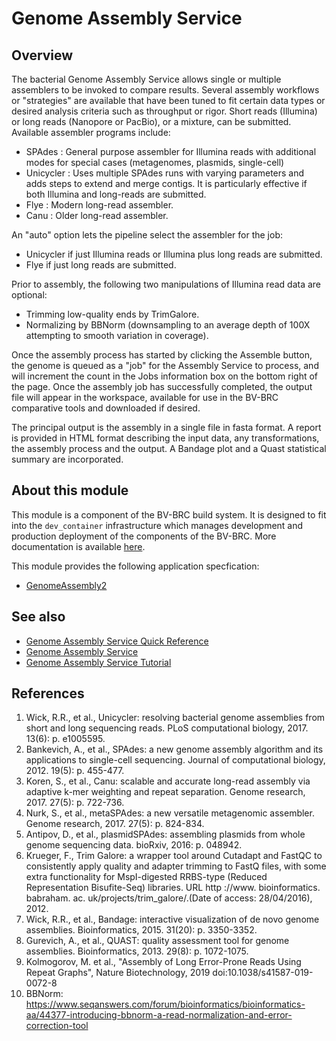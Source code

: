 # Genome Assembly Service

## Overview

The bacterial Genome Assembly Service allows single or multiple assemblers to be invoked to compare results. Several assembly workflows or "strategies" are available that have been tuned to fit certain data types or desired analysis criteria such as throughput or rigor. 
Short reads (Illumina) or long reads (Nanopore or PacBio), or a mixture, can be submitted.
Available assembler programs include:
* SPAdes
: General purpose assembler for Illumina reads with additional modes for special cases (metagenomes, plasmids, single-cell)
* Unicycler
: Uses multiple SPAdes runs with varying parameters and adds steps to extend and merge contigs. It is particularly effective if both Illumina and long-reads are submitted.
* Flye
: Modern long-read assembler.
* Canu
: Older long-read assembler.

An "auto" option lets the pipeline select the assembler for the job:
* Unicycler if just Illumina reads or Illumina plus long reads are submitted.
* Flye if just long reads are submitted.

Prior to assembly, the following two manipulations of Illumina read data are optional:
* Trimming low-quality ends by TrimGalore.
* Normalizing by BBNorm (downsampling to an average depth of 100X attempting to smooth variation in coverage).

Once the assembly process has started by clicking the Assemble button, the genome is queued as a "job" for the Assembly Service to process, and will increment the count in the Jobs information box on the bottom right of the page. Once the assembly job has successfully completed, the output file will appear in the workspace, available for use in the BV-BRC comparative tools and downloaded if desired.

The principal output is the assembly in a single file in fasta format.
A report is provided in HTML format describing the input data, any transformations, the assembly process and the output. A Bandage plot and a Quast statistical summary are incorporated.

## About this module

This module is a component of the BV-BRC build system. It is designed to fit into the
`dev_container` infrastructure which manages development and production deployment of
the components of the BV-BRC. More documentation is available [here](https://github.com/BV-BRC/dev_container/tree/master/README.md).

This module provides the following application specfication:
* [GenomeAssembly2](app_specs/GenomeAssembly2.md)


## See also

* [Genome Assembly Service Quick Reference](https://www.bv-brc.org/docs/quick_references/services/genome_assembly_service.html)
* [Genome Assembly Service](https://www.bv-brc.org/docs/https://bv-brc.org/app/Assembly2.html)
* [Genome Assembly Service Tutorial](https://www.bv-brc.org/docs//tutorial/genome_assembly/assembly.html)



## References

1.	Wick, R.R., et al., Unicycler: resolving bacterial genome assemblies from short and long sequencing reads. PLoS computational biology, 2017. 13(6): p. e1005595.
2.	Bankevich, A., et al., SPAdes: a new genome assembly algorithm and its applications to single-cell sequencing. Journal of computational biology, 2012. 19(5): p. 455-477.
3.	Koren, S., et al., Canu: scalable and accurate long-read assembly via adaptive k-mer weighting and repeat separation. Genome research, 2017. 27(5): p. 722-736.
4.	Nurk, S., et al., metaSPAdes: a new versatile metagenomic assembler. Genome research, 2017. 27(5): p. 824-834.
5.	Antipov, D., et al., plasmidSPAdes: assembling plasmids from whole genome sequencing data. bioRxiv, 2016: p. 048942.
6.	Krueger, F., Trim Galore: a wrapper tool around Cutadapt and FastQC to consistently apply quality and adapter trimming to FastQ files, with some extra functionality for MspI-digested RRBS-type (Reduced Representation Bisufite-Seq) libraries. URL http ://www. bioinformatics. babraham. ac. uk/projects/trim_galore/.(Date of access: 28/04/2016), 2012.
7.	Wick, R.R., et al., Bandage: interactive visualization of de novo genome assemblies. Bioinformatics, 2015. 31(20): p. 3350-3352.
8.	Gurevich, A., et al., QUAST: quality assessment tool for genome assemblies. Bioinformatics, 2013. 29(8): p. 1072-1075.
9. Kolmogorov, M. et al., "Assembly of Long Error-Prone Reads Using Repeat Graphs", Nature Biotechnology, 2019 doi:10.1038/s41587-019-0072-8
10. BBNorm: https://www.seqanswers.com/forum/bioinformatics/bioinformatics-aa/44377-introducing-bbnorm-a-read-normalization-and-error-correction-tool

